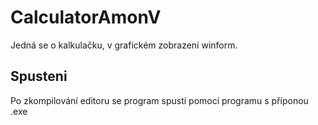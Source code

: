# CalculatorAmonV

Jedná se o kalkulačku, v grafickém zobrazení winform. 

## Spusteni
Po zkompilování editoru se program spustí pomocí programu s příponou .exe

